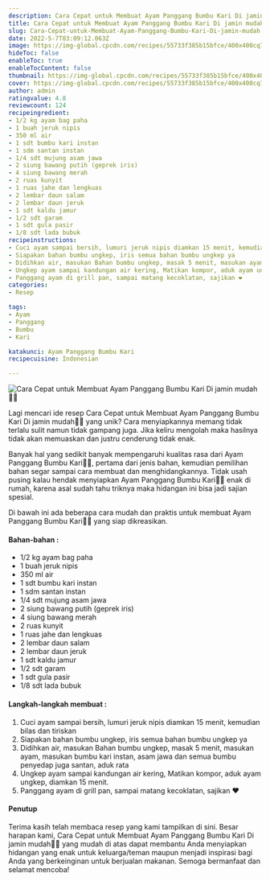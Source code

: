```yaml
---
description: Cara Cepat untuk Membuat Ayam Panggang Bumbu Kari Di jamin mudah"
title: Cara Cepat untuk Membuat Ayam Panggang Bumbu Kari Di jamin mudah
slug: Cara-Cepat-untuk-Membuat-Ayam-Panggang-Bumbu-Kari-Di-jamin-mudah
date: 2022-5-7T03:09:12.063Z
image: https://img-global.cpcdn.com/recipes/55733f385b15bfce/400x400cq70/photo.jpg
hideToc: false
enableToc: true
enableTocContent: false
thumbnail: https://img-global.cpcdn.com/recipes/55733f385b15bfce/400x400cq70/photo.jpg
cover: https://img-global.cpcdn.com/recipes/55733f385b15bfce/400x400cq70/photo.jpg
author: admin
ratingvalue: 4.8
reviewcount: 124
recipeingredient:
- 1/2 kg ayam bag paha
- 1 buah jeruk nipis
- 350 ml air
- 1 sdt bumbu kari instan
- 1 sdm santan instan
- 1/4 sdt mujung asam jawa
- 2 siung bawang putih (geprek iris)
- 4 siung bawang merah
- 2 ruas kunyit
- 1 ruas jahe dan lengkuas
- 2 lembar daun salam
- 2 lembar daun jeruk
- 1 sdt kaldu jamur
- 1/2 sdt garam
- 1 sdt gula pasir
- 1/8 sdt lada bubuk
recipeinstructions:
- Cuci ayam sampai bersih, lumuri jeruk nipis diamkan 15 menit, kemudian bilas dan tiriskan
- Siapakan bahan bumbu ungkep, iris semua bahan bumbu ungkep ya
- Didihkan air, masukan Bahan bumbu ungkep, masak 5 menit, masukan ayam, masukan bumbu kari instan, asam jawa dan semua bumbu penyedap juga santan, aduk rata
- Ungkep ayam sampai kandungan air kering, Matikan kompor, aduk ayam ungkep, diamkan 15 menit.
- Panggang ayam di grill pan, sampai matang kecoklatan, sajikan ❤️
categories:
- Resep

tags:
- Ayam
- Panggang
- Bumbu
- Kari

katakunci: Ayam Panggang Bumbu Kari
recipecuisine: Indonesian

---
```


![Cara Cepat untuk Membuat Ayam Panggang Bumbu Kari Di jamin mudah👩‍🍳](https://img-global.cpcdn.com/recipes/55733f385b15bfce/400x400cq70/photo.jpg)

Lagi mencari ide resep Cara Cepat untuk Membuat Ayam Panggang Bumbu Kari Di jamin mudah👩‍🍳 yang unik? Cara menyiapkannya memang tidak terlalu sulit namun tidak gampang juga. Jika keliru mengolah maka hasilnya tidak akan memuaskan dan justru cenderung tidak enak.

Banyak hal yang sedikit banyak mempengaruhi kualitas rasa dari Ayam Panggang Bumbu Kari👩‍🍳, pertama dari jenis bahan, kemudian pemilihan bahan segar sampai cara membuat dan menghidangkannya. Tidak usah pusing kalau hendak menyiapkan Ayam Panggang Bumbu Kari👩‍🍳 enak di rumah, karena asal sudah tahu triknya maka hidangan ini bisa jadi sajian spesial.

Di bawah ini ada beberapa cara mudah dan praktis untuk membuat Ayam Panggang Bumbu Kari👩‍🍳 yang siap dikreasikan.

<!--inarticleads1-->

#### Bahan-bahan :

- 1/2 kg ayam bag paha
- 1 buah jeruk nipis
- 350 ml air
- 1 sdt bumbu kari instan
- 1 sdm santan instan
- 1/4 sdt mujung asam jawa
- 2 siung bawang putih (geprek iris)
- 4 siung bawang merah
- 2 ruas kunyit
- 1 ruas jahe dan lengkuas
- 2 lembar daun salam
- 2 lembar daun jeruk
- 1 sdt kaldu jamur
- 1/2 sdt garam
- 1 sdt gula pasir
- 1/8 sdt lada bubuk

<!--inarticleads2-->

#### Langkah-langkah membuat :

1. Cuci ayam sampai bersih, lumuri jeruk nipis diamkan 15 menit, kemudian bilas dan tiriskan
1. Siapakan bahan bumbu ungkep, iris semua bahan bumbu ungkep ya
1. Didihkan air, masukan Bahan bumbu ungkep, masak 5 menit, masukan ayam, masukan bumbu kari instan, asam jawa dan semua bumbu penyedap juga santan, aduk rata
1. Ungkep ayam sampai kandungan air kering, Matikan kompor, aduk ayam ungkep, diamkan 15 menit.
1. Panggang ayam di grill pan, sampai matang kecoklatan, sajikan ❤️

#### Penutup

Terima kasih telah membaca resep yang kami tampilkan di sini. Besar harapan kami, Cara Cepat untuk Membuat Ayam Panggang Bumbu Kari Di jamin mudah👩‍🍳 yang mudah di atas dapat membantu Anda menyiapkan hidangan yang enak untuk keluarga/teman maupun menjadi inspirasi bagi Anda yang berkeinginan untuk berjualan makanan. Semoga bermanfaat dan selamat mencoba!